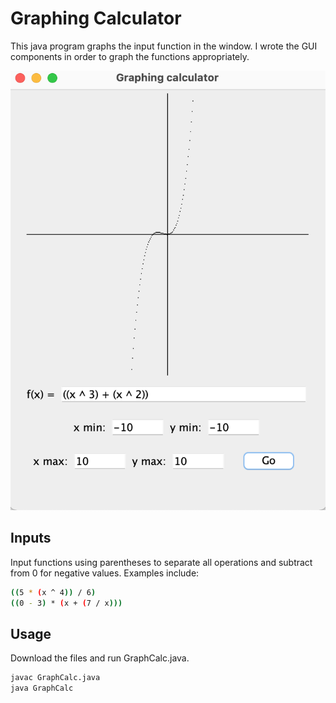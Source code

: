 # Graphing Calculator

This java program graphs the input function in the window. I wrote the GUI components in order to graph the functions appropriately.


![graphing-calc](./graphing-calc.png)

## Inputs
Input functions using parentheses to separate all operations and subtract from 0 for negative values.
Examples include:

```bash
((5 * (x ^ 4)) / 6)
((0 - 3) * (x + (7 / x)))
```

## Usage
Download the files and run GraphCalc.java.
```bash
javac GraphCalc.java
java GraphCalc
```
